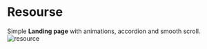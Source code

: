 # Resourse
Simple **Landing page** with animations, accordion and smooth scroll.
![resource](https://user-images.githubusercontent.com/90721513/190911845-6513ad8f-df46-4ed5-bd3a-e064d10db0e8.png)

